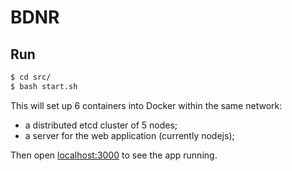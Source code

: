 # BDNR

## Run

```bash
$ cd src/
$ bash start.sh
```

This will set up 6 containers into Docker within the same network:

- a distributed etcd cluster of 5 nodes;
- a server for the web application (currently nodejs);

Then open [localhost:3000](http://localhost:3000) to see the app running.